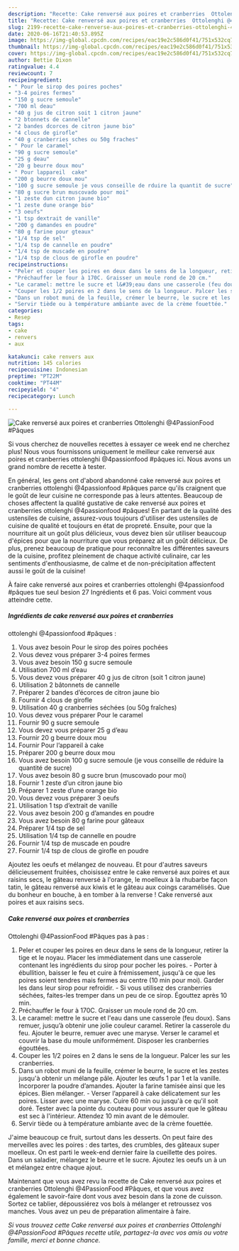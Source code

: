 ```yaml
---
description: "Recette: Cake renversé aux poires et cranberries  Ottolenghi @4PassionFood #Pâques"
title: "Recette: Cake renversé aux poires et cranberries  Ottolenghi @4PassionFood #Pâques"
slug: 2199-recette-cake-renverse-aux-poires-et-cranberries-ottolenghi-4passionfood-paques
date: 2020-06-16T21:40:53.895Z
image: https://img-global.cpcdn.com/recipes/eac19e2c586d0f41/751x532cq70/cake-renverse-aux-poires-et-cranberries-ottolenghi-4passionfood-paques-photo-principale-de-la-recette.jpg
thumbnail: https://img-global.cpcdn.com/recipes/eac19e2c586d0f41/751x532cq70/cake-renverse-aux-poires-et-cranberries-ottolenghi-4passionfood-paques-photo-principale-de-la-recette.jpg
cover: https://img-global.cpcdn.com/recipes/eac19e2c586d0f41/751x532cq70/cake-renverse-aux-poires-et-cranberries-ottolenghi-4passionfood-paques-photo-principale-de-la-recette.jpg
author: Bettie Dixon
ratingvalue: 4.4
reviewcount: 7
recipeingredient:
- " Pour le sirop des poires poches"
- "3-4 poires fermes"
- "150 g sucre semoule"
- "700 ml deau"
- "40 g jus de citron soit 1 citron jaune"
- "2 btonnets de cannelle"
- "2 bandes dcorces de citron jaune bio"
- "4 clous de girofle"
- "40 g cranberries sches ou 50g fraches"
- " Pour le caramel"
- "90 g sucre semoule"
- "25 g deau"
- "20 g beurre doux mou"
- " Pour lappareil  cake"
- "200 g beurre doux mou"
- "100 g sucre semoule je vous conseille de rduire la quantit de sucre"
- "80 g sucre brun muscovado pour moi"
- "1 zeste dun citron jaune bio"
- "1 zeste dune orange bio"
- "3 oeufs"
- "1 tsp dextrait de vanille"
- "200 g damandes en poudre"
- "80 g farine pour gteaux"
- "1/4 tsp de sel"
- "1/4 tsp de cannelle en poudre"
- "1/4 tsp de muscade en poudre"
- "1/4 tsp de clous de girofle en poudre"
recipeinstructions:
- "Peler et couper les poires en deux dans le sens de la longueur, retirer la tige et le noyau. Placer les immédiatement dans une casserole contenant les ingrédients du sirop pour pocher les poires.  Porter à ébullition, baisser le feu et cuire à frémissement, jusqu&#39;à ce que les poires soient tendres mais fermes au centre (10 min pour moi). Garder les dans leur sirop pour refroidir.  Si vous utilisez des cranberries séchées, faites-les tremper dans un peu de ce sirop. Égouttez après 10 min."
- "Préchauffer le four à 170C. Graisser un moule rond de 20 cm."
- "Le caramel: mettre le sucre et l&#39;eau dans une casserole (feu doux). Sans remuer, jusqu’à obtenir une jolie couleur caramel. Retirer la casserole du feu. Ajouter le beurre, remuer avec une maryse. Verser le caramel et couvrir la base du moule uniformément. Disposer les cranberries égouttées."
- "Couper les 1/2 poires en 2 dans le sens de la longueur. Palcer les sur les cranberries."
- "Dans un robot muni de la feuille, crémer le beurre, le sucre et les zestes jusqu&#39;à obtenir un mélange pâle. Ajouter les œufs 1 par 1 et la vanille. Incorporer la poudre d’amandes. Ajouter la farine tamisée ainsi que les épices. Bien mélanger.  Verser l’appareil à cake délicatement sur les poires. Lisser avec une maryse. Cuire 60 min ou jusqu&#39;à ce qu&#39;il soit doré. Tester avec la pointe du couteau pour vous assurer que le gâteau est sec à l&#39;intérieur. Attendez 10 min avant de le démouler."
- "Servir tiède ou à température ambiante avec de la crème fouettée."
categories:
- Resep
tags:
- cake
- renvers
- aux

katakunci: cake renvers aux 
nutrition: 145 calories
recipecuisine: Indonesian
preptime: "PT22M"
cooktime: "PT44M"
recipeyield: "4"
recipecategory: Lunch

---
```



![Cake renversé aux poires et cranberries 
Ottolenghi
@4PassionFood #Pâques](https://img-global.cpcdn.com/recipes/eac19e2c586d0f41/751x532cq70/cake-renverse-aux-poires-et-cranberries-ottolenghi-4passionfood-paques-photo-principale-de-la-recette.jpg)

Si vous cherchez de nouvelles recettes à essayer ce week end ne cherchez plus! Nous vous fournissons uniquement le meilleur cake renversé aux poires et cranberries 
ottolenghi
@4passionfood #pâques ici. Nous avons un grand nombre de recette à tester.

En général, les gens ont d'abord abandonné cake renversé aux poires et cranberries 
ottolenghi
@4passionfood #pâques parce qu'ils craignent que le goût de leur cuisine ne corresponde pas à leurs attentes. Beaucoup de choses affectent la qualité gustative de cake renversé aux poires et cranberries 
ottolenghi
@4passionfood #pâques! En partant de la qualité des ustensiles de cuisine, assurez-vous toujours d'utiliser des ustensiles de cuisine de qualité et toujours en état de propreté. Ensuite, pour que la nourriture ait un goût plus délicieux, vous devez bien sûr utiliser beaucoup d'épices pour que la nourriture que vous préparez ait un goût délicieux. De plus, prenez beaucoup de pratique pour reconnaître les différentes saveurs de la cuisine, profitez pleinement de chaque activité culinaire, car les sentiments d'enthousiasme, de calme et de non-précipitation affectent aussi le goût de la cuisine!

<!--inarticleads1-->

À faire cake renversé aux poires et cranberries 
ottolenghi
@4passionfood #pâques tue seul besion 27 Ingrédients et 6 pas. Voici comment vous atteindre cette.

##### Ingrédients de cake renversé aux poires et cranberries 
ottolenghi
@4passionfood #pâques :

1. Vous avez besoin  Pour le sirop des poires pochées
1. Vous devez vous préparer 3-4 poires fermes
1. Vous avez besoin 150 g sucre semoule
1. Utilisation 700 ml d’eau
1. Vous devez vous préparer 40 g jus de citron (soit 1 citron jaune)
1. Utilisation 2 bâtonnets de cannelle
1. Préparer 2 bandes d’écorces de citron jaune bio
1. Fournir 4 clous de girofle
1. Utilisation 40 g cranberries séchées (ou 50g fraîches)
1. Vous devez vous préparer  Pour le caramel
1. Fournir 90 g sucre semoule
1. Vous devez vous préparer 25 g d’eau
1. Fournir 20 g beurre doux mou
1. Fournir  Pour l’appareil à cake
1. Préparer 200 g beurre doux mou
1. Vous avez besoin 100 g sucre semoule (je vous conseille de réduire la quantité de sucre)
1. Vous avez besoin 80 g sucre brun (muscovado pour moi)
1. Fournir 1 zeste d’un citron jaune bio
1. Préparer 1 zeste d’une orange bio
1. Vous devez vous préparer 3 oeufs
1. Utilisation 1 tsp d’extrait de vanille
1. Vous avez besoin 200 g d’amandes en poudre
1. Vous avez besoin 80 g farine pour gâteaux
1. Préparer 1/4 tsp de sel
1. Utilisation 1/4 tsp de cannelle en poudre
1. Fournir 1/4 tsp de muscade en poudre
1. Fournir 1/4 tsp de clous de girofle en poudre


Ajoutez les oeufs et mélangez de nouveau. Et pour d&#39;autres saveurs délicieusement fruitées, choisissez entre le cake renversé aux poires et aux raisins secs, le gâteau renversé à l&#39;orange, le moelleux à la rhubarbe façon tatin, le gâteau renversé aux kiwis et le gâteau aux coings caramélisés. Que du bonheur en bouche, à en tomber à la renverse ! Cake renversé aux poires et aux raisins secs. 

<!--inarticleads2-->

##### Cake renversé aux poires et cranberries 
Ottolenghi
@4PassionFood #Pâques pas à pas :

1. Peler et couper les poires en deux dans le sens de la longueur, retirer la tige et le noyau. Placer les immédiatement dans une casserole contenant les ingrédients du sirop pour pocher les poires. -  Porter à ébullition, baisser le feu et cuire à frémissement, jusqu&#39;à ce que les poires soient tendres mais fermes au centre (10 min pour moi). Garder les dans leur sirop pour refroidir. -  Si vous utilisez des cranberries séchées, faites-les tremper dans un peu de ce sirop. Égouttez après 10 min.
1. Préchauffer le four à 170C. Graisser un moule rond de 20 cm.
1. Le caramel: mettre le sucre et l&#39;eau dans une casserole (feu doux). Sans remuer, jusqu’à obtenir une jolie couleur caramel. Retirer la casserole du feu. Ajouter le beurre, remuer avec une maryse. Verser le caramel et couvrir la base du moule uniformément. Disposer les cranberries égouttées.
1. Couper les 1/2 poires en 2 dans le sens de la longueur. Palcer les sur les cranberries.
1. Dans un robot muni de la feuille, crémer le beurre, le sucre et les zestes jusqu&#39;à obtenir un mélange pâle. Ajouter les œufs 1 par 1 et la vanille. Incorporer la poudre d’amandes. Ajouter la farine tamisée ainsi que les épices. Bien mélanger. -  Verser l’appareil à cake délicatement sur les poires. Lisser avec une maryse. Cuire 60 min ou jusqu&#39;à ce qu&#39;il soit doré. Tester avec la pointe du couteau pour vous assurer que le gâteau est sec à l&#39;intérieur. Attendez 10 min avant de le démouler.
1. Servir tiède ou à température ambiante avec de la crème fouettée.


J&#39;aime beaucoup ce fruit, surtout dans les desserts. On peut faire des merveilles avec les poires : des tartes, des crumbles, des gâteaux super moelleux. On est parti le week-end dernier faire la cueillette des poires. Dans un saladier, mélangez le beurre et le sucre. Ajoutez les oeufs un à un et mélangez entre chaque ajout. 

<!--inarticleads1-->

<p>
Maintenant que vous avez revu la recette de Cake renversé aux poires et cranberries 
Ottolenghi
@4PassionFood #Pâques, et que vous avez également le savoir-faire dont vous avez besoin dans la zone de cuisson. Sortez ce tablier, dépoussiérez vos bols à mélanger et retroussez vos manches. Vous avez un peu de préparation alimentaire à faire.
</p>

<p>
<i>Si vous trouvez cette Cake renversé aux poires et cranberries 
Ottolenghi
@4PassionFood #Pâques recette utile, partagez-la avec vos amis ou votre famille, merci et bonne chance.</i>
</p>
